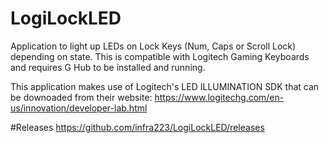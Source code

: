 # LogiLockLED
Application to light up LEDs on Lock Keys  (Num, Caps or Scroll Lock) depending on state.  This is compatible with Logitech Gaming Keyboards and requires G Hub to be installed and running.

This application makes use of Logitech's LED ILLUMINATION SDK that can be downoaded from their website: https://www.logitechg.com/en-us/innovation/developer-lab.html

#Releases
https://github.com/infra223/LogiLockLED/releases
